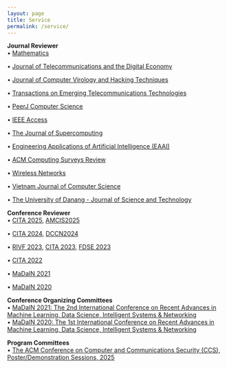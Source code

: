 ```yaml
---
layout: page
title: Service
permalink: /service/
---
```

**Journal Reviewer**  
• [Mathematics](https://www.mdpi.com/journal/mathematics)

• [Journal of Telecommunications and the Digital Economy](https://jtde.telsoc.org/index.php/jtde/about)

• [Journal of Computer Virology and Hacking Techniques](https://link.springer.com/journal/11416)

• [Transactions on Emerging Telecommunications Technologies](https://onlinelibrary.wiley.com/journal/21613915)

• [PeerJ Computer Science](https://peerj.com/computer-science/)

• [IEEE Access](https://ieeeaccess.ieee.org/about-ieee-access/learn-more-about-ieee-access/?gad_source=1&gbraid=0AAAAApgaRM_H9sPG2NP4beNpbJdnVMtx_&gclid=CjwKCAjwn6LABhBSEiwAsNJrjhKUZSyO-96tWJF9Z2T6tCZZjH0BhfV0LMOFU5fZOqNJOBMay7VkOhoCcRAQAvD_BwE)

• [The Journal of Supercomputing](https://link.springer.com/journal/11227)

• [Engineering Applications of Artificial Intelligence (EAAI)](https://www.sciencedirect.com/journal/engineering-applications-of-artificial-intelligence)

• [ACM Computing Surveys Review](https://dl.acm.org/journal/csur)

• [Wireless Networks](https://link.springer.com/journal/11276)

• [Vietnam Journal of Computer Science](https://www.worldscientific.com/worldscinet/vjcs?srsltid=AfmBOoqbyUDbGYzJmlj-CtXmEjcfwUIzGNa99rrG6yKR3mVcvTB7spu6)  

• [The University of Danang - Journal of Science and Technology](http://ict.jst.udn.vn/index.php/jst)  

**Conference Reviewer**  
• [CITA 2025](https://cita.vku.udn.vn/), [AMCIS2025](https://amcis2025.aisconferences.org/)

• [CITA 2024](https://cita.vku.udn.vn/), [DCCN2024](https://dccn.ru/)

• [RIVF 2023](https://edas.info/web/rivf23/index.html), [CITA 2023](https://cita.vku.udn.vn/), [FDSE 2023](https://thefdse.org/)

• [CITA 2022]((https://cita.vku.udn.vn/))

• [MaDaIN 2021](http://wikicfp.com/cfp/servlet/event.showcfp?eventid=145741)

• [MaDaIN 2020](http://www.wikicfp.com/cfp/servlet/event.showcfp?eventid=111971&copyownerid=164832)  

**Conference Organizing Committees**  
• [MaDaIN 2021: The 2nd International Conference on Recent Advances in Machine Learning, Data Science, Intelligent Systems & Networking](http://wikicfp.com/cfp/servlet/event.showcfp?eventid=145741)  
• [MaDaIN 2020: The 1st International Conference on Recent Advances in Machine Learning, Data Science, Intelligent Systems & Networking](http://www.wikicfp.com/cfp/servlet/event.showcfp?eventid=111971&copyownerid=164832)  

**Program Committees**  
• [The ACM Conference on Computer and Communications Security (CCS), Poster/Demonstration Sessions, 2025](https://ccs2025posters.hotcrp.com/)  

